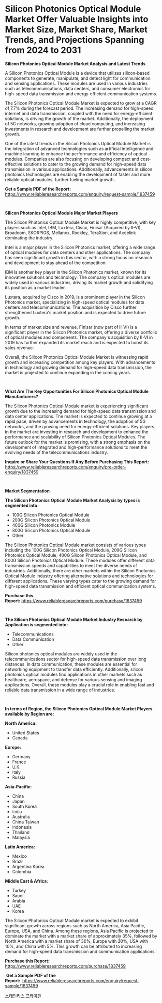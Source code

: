 <p><h1>Silicon Photonics Optical Module Market Offer Valuable Insights into Market Size, Market Share, Market Trends, and Projections Spanning from 2024 to 2031</h1></p><p><strong>Silicon Photonics Optical Module Market Analysis and Latest Trends</strong></p>
<p><p>A Silicon Photonics Optical Module is a device that utilizes silicon-based components to generate, manipulate, and detect light for communication and sensing applications. These modules are used in various industries such as telecommunications, data centers, and consumer electronics for high-speed data transmission and energy-efficient communication systems.</p><p>The Silicon Photonics Optical Module Market is expected to grow at a CAGR of 7.7% during the forecast period. The increasing demand for high-speed internet and data transmission, coupled with the need for energy-efficient solutions, is driving the growth of the market. Additionally, the deployment of 5G networks, growing adoption of cloud computing, and increasing investments in research and development are further propelling the market growth.</p><p>One of the latest trends in the Silicon Photonics Optical Module Market is the integration of advanced technologies such as artificial intelligence and machine learning to enhance the performance and efficiency of optical modules. Companies are also focusing on developing compact and cost-effective solutions to cater to the growing demand for high-speed data transmission in various applications. Additionally, advancements in silicon photonics technologies are enabling the development of faster and more reliable optical modules, further fueling market growth.</p></p>
<p><strong>Get a Sample PDF of the Report:&nbsp;</strong> <a href="https://www.reliableresearchreports.com/enquiry/request-sample/1837459">https://www.reliableresearchreports.com/enquiry/request-sample/1837459</a></p>
<p>&nbsp;</p>
<p><strong>Silicon Photonics Optical Module Major Market Players</strong></p>
<p><p>The Silicon Photonics Optical Module Market is highly competitive, with key players such as Intel, IBM, Luxtera, Cisco, Finisar (Acquired by II-VI), Broadcom, SKORPIOS, Mellanox, Rockley, TeraXion, and Accelink dominating the industry.</p><p>Intel is a major player in the Silicon Photonics market, offering a wide range of optical modules for data centers and other applications. The company has seen significant growth in this sector, with a strong focus on research and development to stay ahead of the competition.</p><p>IBM is another key player in the Silicon Photonics market, known for its innovative solutions and technology. The company's optical modules are widely used in various industries, driving its market growth and solidifying its position as a market leader.</p><p>Luxtera, acquired by Cisco in 2019, is a prominent player in the Silicon Photonics market, specializing in high-speed optical modules for data centers and telecommunications. The acquisition by Cisco further strengthened Luxtera's market position and is expected to drive future growth.</p><p>In terms of market size and revenue, Finisar (now part of II-VI) is a significant player in the Silicon Photonics market, offering a diverse portfolio of optical modules and components. The company's acquisition by II-VI in 2019 has further expanded its market reach and is expected to boost its sales revenue.</p><p>Overall, the Silicon Photonics Optical Module Market is witnessing rapid growth and increasing competition among key players. With advancements in technology and growing demand for high-speed data transmission, the market is projected to continue expanding in the coming years.</p></p>
<p>&nbsp;</p>
<p><strong>What Are The Key Opportunities For Silicon Photonics Optical Module Manufacturers?</strong></p>
<p><p>The Silicon Photonics Optical Module market is experiencing significant growth due to the increasing demand for high-speed data transmission and data center applications. The market is expected to continue growing at a rapid pace, driven by advancements in technology, the adoption of 5G networks, and the growing need for energy-efficient solutions. Key players in the market are investing in research and development to enhance the performance and scalability of Silicon Photonics Optical Modules. The future outlook for the market is promising, with a strong emphasis on the development of integrated and high-performance solutions to meet the evolving needs of the telecommunications industry.</p></p>
<p><strong>Inquire or Share Your Questions If Any Before Purchasing This Report:</strong> <a href="https://www.reliableresearchreports.com/enquiry/pre-order-enquiry/1837459">https://www.reliableresearchreports.com/enquiry/pre-order-enquiry/1837459</a></p>
<p>&nbsp;</p>
<p><strong>Market Segmentation</strong></p>
<p><strong>The Silicon Photonics Optical Module Market Analysis by types is segmented into:</strong></p>
<p><ul><li>100G Silicon Photonics Optical Module</li><li>200G Silicon Photonics Optical Module</li><li>400G Silicon Photonics Module</li><li>800G Silicon Photonics Optical Module</li><li>Other</li></ul></p>
<p><p>The Silicon Photonics Optical Module market consists of various types including the 100G Silicon Photonics Optical Module, 200G Silicon Photonics Optical Module, 400G Silicon Photonics Optical Module, and 800G Silicon Photonics Optical Module. These modules offer different data transmission speeds and capabilities to meet the diverse needs of industries. Additionally, there are other markets within the Silicon Photonics Optical Module industry offering alternative solutions and technologies for different applications. These varying types cater to the growing demand for high-speed data transmission and efficient optical communication systems.</p></p>
<p><strong>Purchase this Report:&nbsp;</strong><a href="https://www.reliableresearchreports.com/purchase/1837459">https://www.reliableresearchreports.com/purchase/1837459</a></p>
<p>&nbsp;</p>
<p><strong>The Silicon Photonics Optical Module Market Industry Research by Application is segmented into:</strong></p>
<p><ul><li>Telecommunications</li><li>Data Communication</li><li>Other</li></ul></p>
<p><p>Silicon photonics optical modules are widely used in the telecommunications sector for high-speed data transmission over long distances. In data communication, these modules are essential for networking equipment to transfer data efficiently. Additionally, silicon photonics optical modules find applications in other markets such as healthcare, aerospace, and defense for various sensing and imaging applications. Overall, these modules play a crucial role in enabling fast and reliable data transmission in a wide range of industries.</p></p>
<p>&nbsp;</p>
<p><strong>In terms of Region, the Silicon Photonics Optical Module Market Players available by Region are:</strong></p>
<p>
    <p> <strong> North America: </strong>
        <ul>
            <li>United States</li>
            <li>Canada</li>
        </ul>
        </p> 
    <p> <strong> Europe: </strong>
        <ul>
            <li>Germany</li>
            <li>France</li>
            <li>U.K.</li>
            <li>Italy</li>
            <li>Russia</li>
        </ul>
        </p> 
    <p> <strong> Asia-Pacific: </strong>
        <ul>
            <li>China</li>
            <li>Japan</li>
            <li>South Korea</li>
            <li>India</li>
            <li>Australia</li>
            <li>China Taiwan</li>
            <li>Indonesia</li>
            <li>Thailand</li>
            <li>Malaysia</li>
        </ul>
        </p> 
    <p> <strong> Latin America: </strong>
        <ul>
            <li>Mexico</li>
            <li>Brazil</li>
            <li>Argentina Korea</li>
            <li>Colombia</li>
        </ul>
        </p> 
    <p> <strong> Middle East & Africa: </strong>
        <ul>
            <li>Turkey</li>
            <li>Saudi</li>
            <li>Arabia</li>
            <li>UAE</li>
            <li>Korea</li>
        </ul>
    </p>
    </p>
<p><p>The Silicon Photonics Optical Module market is expected to exhibit significant growth across regions such as North America, Asia Pacific, Europe, USA, and China. Among these regions, Asia Pacific is projected to dominate the market with a market share of approximately 35%, followed by North America with a market share of 30%, Europe with 20%, USA with 10%, and China with 5%. This growth can be attributed to increasing demand for high-speed data transmission and communication applications.</p></p>
<p><strong>Purchase this Report: </strong><a href="https://www.reliableresearchreports.com/purchase/1837459">https://www.reliableresearchreports.com/purchase/1837459</a></p>
<p>&nbsp;<strong>Get a Sample PDF of the Report:&nbsp;&nbsp;</strong><a href="https://www.reliableresearchreports.com/enquiry/request-sample/1837459">https://www.reliableresearchreports.com/enquiry/request-sample/1837459</a></p>
<p><strong></strong></p>
<p><p><a href="https://github.com/lzrvbyqzftro57/Market-Research-Report-List-1/blob/main/423147812431.md">스테인리스 프라이팬</a></p></p>